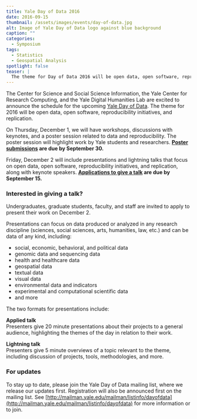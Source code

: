 ```yaml
---
title: Yale Day of Data 2016
date: 2016-09-15 
thumbnail: /assets/images/events/day-of-data.jpg
alt: Image of Yale Day of Data logo against blue background
caption: ""
categories: 
  - Symposium
tags:
  - Statistics
  - Geospatial Analysis
spotlight: false 
teaser: |
  The theme for Day of Data 2016 will be open data, open software, reproducibility initiatives, and replication.
---
```

The Center for Science and Social Science Information, the Yale Center for Research Computing, and the Yale Digital Humanities Lab are excited to announce the schedule for the upcoming <a href='http://elischolar.library.yale.edu/dayofdata/2016/' target='_blank'>Yale Day of Data</a>. The theme for 2016 will be open data, open software, reproducibility initiatives, and replication.
   
On Thursday, December 1, we will have workshops, discussions with keynotes, and a poster session related to data and reproducibility. The poster session will highlight work by Yale students and researchers. **<a href='http://elischolar.library.yale.edu/dayofdata/2016/posters/' target='_blank'>Poster submissions</a> are due by September 30.**

Friday, December 2 will include presentations and lightning talks that focus on open data, open software, reproducibility initiatives, and replication, along with keynote speakers. **<a href='http://yalesurvey.qualtrics.com/jfe/form/SV_eVSsftL11EoXTSt' target='_blank'>Applications to give a talk</a> are due by September 15.**

### Interested in giving a talk?
Undergraduates, graduate students, faculty, and staff are invited to apply to present their work on December 2.
   
Presentations can focus on data produced or analyzed in any research discipline (sciences, social sciences, arts, humanities, law, etc.) and can be data of any kind, including:

 * social, economic, behavioral, and political data
 * genomic data and sequencing data
 * health and healthcare data
 * geospatial data
 * textual data
 * visual data
 * environmental data and indicators
 * experimental and computational scientific data
 * and more

The two formats for presentations include:

**Applied talk**  
Presenters give 20 minute presentations about their projects to a general audience, highlighting the themes of the day in relation to their work.

**Lightning talk**  
Presenters give 5 minute overviews of a topic relevant to the theme, including discussion of projects, tools, methodologies, and more.
   
### For updates
To stay up to date, please join the Yale Day of Data mailing list, where we release our updates first. Registration will also be announced first on the mailing list. See [http://mailman.yale.edu/mailman/listinfo/dayofdata](http://mailman.yale.edu/mailman/listinfo/dayofdata) for more information or to join.